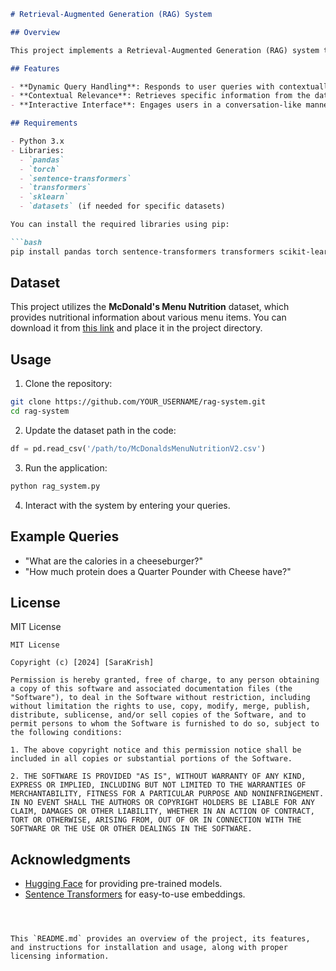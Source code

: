  
```markdown
# Retrieval-Augmented Generation (RAG) System

## Overview

This project implements a Retrieval-Augmented Generation (RAG) system that combines information retrieval and generative modeling to answer user queries based on a nutritional dataset. The system uses Sentence Transformers for embedding retrieval and T5 for generating coherent responses.

## Features

- **Dynamic Query Handling**: Responds to user queries with contextually relevant answers.
- **Contextual Relevance**: Retrieves specific information from the dataset to enhance response accuracy.
- **Interactive Interface**: Engages users in a conversation-like manner through an interactive loop.

## Requirements

- Python 3.x
- Libraries:
  - `pandas`
  - `torch`
  - `sentence-transformers`
  - `transformers`
  - `sklearn`
  - `datasets` (if needed for specific datasets)

You can install the required libraries using pip:

```bash
pip install pandas torch sentence-transformers transformers scikit-learn datasets
```

## Dataset

This project utilizes the **McDonald's Menu Nutrition** dataset, which provides nutritional information about various menu items. You can download it from [this link](URL_TO_DATASET) and place it in the project directory.

## Usage

1. Clone the repository:

```bash
git clone https://github.com/YOUR_USERNAME/rag-system.git
cd rag-system
```

2. Update the dataset path in the code:

```python
df = pd.read_csv('/path/to/McDonaldsMenuNutritionV2.csv')
```

3. Run the application:

```bash
python rag_system.py
```

4. Interact with the system by entering your queries.

## Example Queries

- "What are the calories in a cheeseburger?"
- "How much protein does a Quarter Pounder with Cheese have?"

## License

MIT License

```
MIT License

Copyright (c) [2024] [SaraKrish]

Permission is hereby granted, free of charge, to any person obtaining a copy of this software and associated documentation files (the "Software"), to deal in the Software without restriction, including without limitation the rights to use, copy, modify, merge, publish, distribute, sublicense, and/or sell copies of the Software, and to permit persons to whom the Software is furnished to do so, subject to the following conditions:

1. The above copyright notice and this permission notice shall be included in all copies or substantial portions of the Software.

2. THE SOFTWARE IS PROVIDED "AS IS", WITHOUT WARRANTY OF ANY KIND, EXPRESS OR IMPLIED, INCLUDING BUT NOT LIMITED TO THE WARRANTIES OF MERCHANTABILITY, FITNESS FOR A PARTICULAR PURPOSE AND NONINFRINGEMENT. IN NO EVENT SHALL THE AUTHORS OR COPYRIGHT HOLDERS BE LIABLE FOR ANY CLAIM, DAMAGES OR OTHER LIABILITY, WHETHER IN AN ACTION OF CONTRACT, TORT OR OTHERWISE, ARISING FROM, OUT OF OR IN CONNECTION WITH THE SOFTWARE OR THE USE OR OTHER DEALINGS IN THE SOFTWARE.
```

## Acknowledgments

- [Hugging Face](https://huggingface.co/) for providing pre-trained models.
- [Sentence Transformers](https://www.sbert.net/) for easy-to-use embeddings.

```

 

This `README.md` provides an overview of the project, its features, and instructions for installation and usage, along with proper licensing information.
